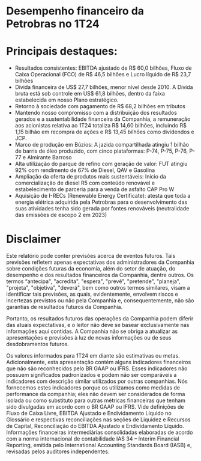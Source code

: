 # Desempenho financeiro da Petrobras no 1T24

# Principais destaques:

- Resultados consistentes: EBITDA ajustado de R$ 60,0 bilhões, Fluxo de Caixa Operacional (FCO) de R$ 46,5 bilhões e Lucro líquido de R$ 23,7 bilhões
- Dívida financeira de US$ 27,7 bilhões, menor nível desde 2010. A Dívida bruta está sob controle em US$ 61,8 bilhões, dentro da faixa estabelecida em nosso Plano estratégico.
- Retorno à sociedade com pagamento de R$ 68,2 bilhões em tributos
- Mantendo nosso compromisso com a distribuição dos resultados gerados e a sustentabilidade financeira da Companhia, a remuneração aos acionistas relativa ao 1T24 totaliza R$ 14,60 bilhões, incluindo R$ 1,15 bilhão em recompra de ações e R$ 13,45 bilhões como dividendos e JCP.
- Marco de produção em Búzios: A jazida compartilhada atingiu 1 bilhão de barris de óleo produzido, com cinco plataformas: P-74, P-75, P-76, P-77 e Almirante Barroso
- Alta utilização do parque de refino com geração de valor: FUT atingiu 92% com rendimento de 67% de Diesel, QAV e Gasolina
- Ampliação da oferta de produtos mais sustentáveis: Início da comercialização de diesel R5 com conteúdo renovável e estabelecimento de parceria para a venda de asfalto CAP Pro W
- Aquisição de I-RECs (Renewable Energy Certificate): atesta que toda a energia elétrica adquirida pela Petrobras para o desenvolvimento das suas atividades tenha sido gerada por fontes renováveis (neutralidade das emissões de escopo 2 em 2023)

# Disclaimer

Este relatório pode conter previsões acerca de eventos futuros. Tais previsões refletem apenas expectativas dos administradores da Companhia sobre condições futuras da economia, além do setor de atuação, do desempenho e dos resultados financeiros da Companhia, dentre outros. Os termos “antecipa", "acredita", "espera", "prevê", "pretende", "planeja", "projeta", "objetiva", "deverá", bem como outros termos similares, visam a identificar tais previsões, as quais, evidentemente, envolvem riscos e incertezas previstos ou não pela Companhia e, consequentemente, não são garantias de resultados futuros da Companhia.

Portanto, os resultados futuros das operações da Companhia podem diferir das atuais expectativas, e o leitor não deve se basear exclusivamente nas informações aqui contidas. A Companhia não se obriga a atualizar as apresentações e previsões à luz de novas informações ou de seus desdobramentos futuros.

Os valores informados para 1T24 em diante são estimativas ou metas. Adicionalmente, esta apresentação contém alguns indicadores financeiros que não são reconhecidos pelo BR GAAP ou IFRS. Esses indicadores não possuem significados padronizados e podem não ser comparáveis a indicadores com descrição similar utilizados por outras companhias. Nós fornecemos estes indicadores porque os utilizamos como medidas de performance da companhia; eles não devem ser considerados de forma isolada ou como substituto para outras métricas financeiras que tenham sido divulgadas em acordo com o BR GAAP ou IFRS. Vide definições de Fluxo de Caixa Livre, EBITDA Ajustado e Endividamento Líquido no Glossário e respectivas reconciliações nas seções de Liquidez e Recursos de Capital, Reconciliação do EBITDA Ajustado e Endividamento Líquido. Informações financeiras intermediárias consolidadas elaboradas de acordo com a norma internacional de contabilidade IAS 34 – Interim Financial Reporting, emitida pelo International Accounting Standards Board (IASB) e, revisadas pelos auditores independentes.